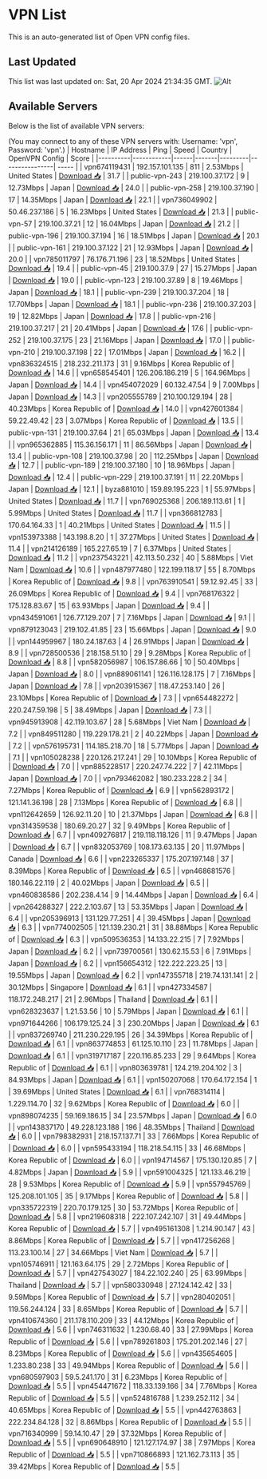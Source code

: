 # VPN List

This is an auto-generated list of Open VPN config files.

## Last Updated

This list was last updated on: Sat, 20 Apr 2024 21:34:35 GMT.
![Alt](https://repobeats.axiom.co/api/embed/186b98318ef1479477931607c1ad7d823f12451f.svg "Repobeats analytics image")

## Available Servers

Below is the list of available VPN servers:

(You may connect to any of these VPN servers with: Username: 'vpn', Password: 'vpn'.)
| Hostname | IP Address | Ping | Speed | Country | OpenVPN Config | Score |
|----------|------------|------|-------|---------|----------------| ----- |
| vpn674119431 | 192.157.101.135 | 811 | 2.53Mbps | United States | [Download 📥](./configs/server_0_US.ovpn) | 31.7 |
| public-vpn-243 | 219.100.37.172 | 9 | 12.73Mbps | Japan | [Download 📥](./configs/server_1_JP.ovpn) | 24.0 |
| public-vpn-258 | 219.100.37.190 | 17 | 14.35Mbps | Japan | [Download 📥](./configs/server_2_JP.ovpn) | 22.1 |
| vpn736049902 | 50.46.237.186 | 5 | 16.23Mbps | United States | [Download 📥](./configs/server_3_US.ovpn) | 21.3 |
| public-vpn-57 | 219.100.37.21 | 12 | 16.04Mbps | Japan | [Download 📥](./configs/server_4_JP.ovpn) | 21.2 |
| public-vpn-196 | 219.100.37.194 | 16 | 18.51Mbps | Japan | [Download 📥](./configs/server_5_JP.ovpn) | 20.1 |
| public-vpn-161 | 219.100.37.122 | 21 | 12.93Mbps | Japan | [Download 📥](./configs/server_6_JP.ovpn) | 20.0 |
| vpn785011797 | 76.176.71.196 | 23 | 18.52Mbps | United States | [Download 📥](./configs/server_7_US.ovpn) | 19.4 |
| public-vpn-45 | 219.100.37.9 | 27 | 15.27Mbps | Japan | [Download 📥](./configs/server_8_JP.ovpn) | 19.0 |
| public-vpn-123 | 219.100.37.89 | 8 | 19.46Mbps | Japan | [Download 📥](./configs/server_9_JP.ovpn) | 18.1 |
| public-vpn-239 | 219.100.37.204 | 18 | 17.70Mbps | Japan | [Download 📥](./configs/server_10_JP.ovpn) | 18.1 |
| public-vpn-236 | 219.100.37.203 | 19 | 12.82Mbps | Japan | [Download 📥](./configs/server_11_JP.ovpn) | 17.8 |
| public-vpn-216 | 219.100.37.217 | 21 | 20.41Mbps | Japan | [Download 📥](./configs/server_12_JP.ovpn) | 17.6 |
| public-vpn-252 | 219.100.37.175 | 23 | 21.16Mbps | Japan | [Download 📥](./configs/server_13_JP.ovpn) | 17.0 |
| public-vpn-210 | 219.100.37.198 | 22 | 17.01Mbps | Japan | [Download 📥](./configs/server_14_JP.ovpn) | 16.2 |
| vpn836324515 | 218.232.211.173 | 31 | 9.16Mbps | Korea Republic of | [Download 📥](./configs/server_15_KR.ovpn) | 14.6 |
| vpn658545401 | 126.206.186.219 | 5 | 164.96Mbps | Japan | [Download 📥](./configs/server_16_JP.ovpn) | 14.4 |
| vpn454072029 | 60.132.47.54 | 9 | 7.00Mbps | Japan | [Download 📥](./configs/server_17_JP.ovpn) | 14.3 |
| vpn205555789 | 210.100.129.194 | 28 | 40.23Mbps | Korea Republic of | [Download 📥](./configs/server_18_KR.ovpn) | 14.0 |
| vpn427601384 | 59.22.49.42 | 23 | 3.07Mbps | Korea Republic of | [Download 📥](./configs/server_19_KR.ovpn) | 13.5 |
| public-vpn-131 | 219.100.37.64 | 21 | 65.03Mbps | Japan | [Download 📥](./configs/server_20_JP.ovpn) | 13.4 |
| vpn965362885 | 115.36.156.171 | 11 | 86.56Mbps | Japan | [Download 📥](./configs/server_21_JP.ovpn) | 13.4 |
| public-vpn-108 | 219.100.37.98 | 20 | 112.25Mbps | Japan | [Download 📥](./configs/server_22_JP.ovpn) | 12.7 |
| public-vpn-189 | 219.100.37.180 | 10 | 18.96Mbps | Japan | [Download 📥](./configs/server_23_JP.ovpn) | 12.4 |
| public-vpn-229 | 219.100.37.191 | 11 | 22.20Mbps | Japan | [Download 📥](./configs/server_24_JP.ovpn) | 12.1 |
| byza881010 | 159.89.195.223 | 1 | 55.97Mbps | United States | [Download 📥](./configs/server_25_US.ovpn) | 11.7 |
| vpn769025368 | 206.189.113.61 | 1 | 5.99Mbps | United States | [Download 📥](./configs/server_26_US.ovpn) | 11.7 |
| vpn366812783 | 170.64.164.33 | 1 | 40.21Mbps | United States | [Download 📥](./configs/server_27_US.ovpn) | 11.5 |
| vpn153973388 | 143.198.8.20 | 1 | 37.27Mbps | United States | [Download 📥](./configs/server_28_US.ovpn) | 11.4 |
| vpn214126189 | 165.227.65.19 | 7 | 6.37Mbps | United States | [Download 📥](./configs/server_29_US.ovpn) | 11.2 |
| vpn237543221 | 42.113.50.232 | 40 | 5.88Mbps | Viet Nam | [Download 📥](./configs/server_30_VN.ovpn) | 10.6 |
| vpn487977480 | 122.199.118.17 | 55 | 8.70Mbps | Korea Republic of | [Download 📥](./configs/server_31_KR.ovpn) | 9.8 |
| vpn763910541 | 59.12.92.45 | 33 | 26.09Mbps | Korea Republic of | [Download 📥](./configs/server_32_KR.ovpn) | 9.4 |
| vpn768176322 | 175.128.83.67 | 15 | 63.93Mbps | Japan | [Download 📥](./configs/server_33_JP.ovpn) | 9.4 |
| vpn434591061 | 126.77.129.207 | 7 | 7.16Mbps | Japan | [Download 📥](./configs/server_34_JP.ovpn) | 9.1 |
| vpn879123043 | 219.102.41.85 | 23 | 15.66Mbps | Japan | [Download 📥](./configs/server_35_JP.ovpn) | 9.0 |
| vpn144959967 | 180.24.187.63 | 4 | 26.91Mbps | Japan | [Download 📥](./configs/server_36_JP.ovpn) | 8.9 |
| vpn728500536 | 218.158.51.10 | 29 | 9.28Mbps | Korea Republic of | [Download 📥](./configs/server_37_KR.ovpn) | 8.8 |
| vpn582056987 | 106.157.86.66 | 10 | 50.40Mbps | Japan | [Download 📥](./configs/server_38_JP.ovpn) | 8.0 |
| vpn889061141 | 126.116.128.175 | 7 | 7.16Mbps | Japan | [Download 📥](./configs/server_39_JP.ovpn) | 7.8 |
| vpn203915367 | 118.47.253.140 | 26 | 23.10Mbps | Korea Republic of | [Download 📥](./configs/server_40_KR.ovpn) | 7.3 |
| vpn654482272 | 220.247.59.198 | 5 | 38.49Mbps | Japan | [Download 📥](./configs/server_41_JP.ovpn) | 7.3 |
| vpn945913908 | 42.119.103.67 | 28 | 5.68Mbps | Viet Nam | [Download 📥](./configs/server_42_VN.ovpn) | 7.2 |
| vpn849511280 | 119.229.178.21 | 2 | 40.22Mbps | Japan | [Download 📥](./configs/server_43_JP.ovpn) | 7.2 |
| vpn576195731 | 114.185.218.70 | 18 | 5.77Mbps | Japan | [Download 📥](./configs/server_44_JP.ovpn) | 7.1 |
| vpn105028238 | 220.126.217.241 | 29 | 10.10Mbps | Korea Republic of | [Download 📥](./configs/server_45_KR.ovpn) | 7.0 |
| vpn885228517 | 220.247.74.222 | 7 | 42.11Mbps | Japan | [Download 📥](./configs/server_46_JP.ovpn) | 7.0 |
| vpn793462082 | 180.233.228.2 | 34 | 7.27Mbps | Korea Republic of | [Download 📥](./configs/server_47_KR.ovpn) | 6.9 |
| vpn562893172 | 121.141.36.198 | 28 | 7.13Mbps | Korea Republic of | [Download 📥](./configs/server_48_KR.ovpn) | 6.8 |
| vpn112642659 | 126.92.11.20 | 10 | 21.37Mbps | Japan | [Download 📥](./configs/server_49_JP.ovpn) | 6.8 |
| vpn314359538 | 180.69.20.27 | 32 | 9.49Mbps | Korea Republic of | [Download 📥](./configs/server_50_KR.ovpn) | 6.7 |
| vpn409276817 | 219.118.118.126 | 11 | 9.47Mbps | Japan | [Download 📥](./configs/server_51_JP.ovpn) | 6.7 |
| vpn832053769 | 108.173.63.135 | 20 | 11.97Mbps | Canada | [Download 📥](./configs/server_52_CA.ovpn) | 6.6 |
| vpn223265337 | 175.207.197.148 | 37 | 8.39Mbps | Korea Republic of | [Download 📥](./configs/server_53_KR.ovpn) | 6.5 |
| vpn468681576 | 180.146.22.119 | 2 | 40.02Mbps | Japan | [Download 📥](./configs/server_54_JP.ovpn) | 6.5 |
| vpn460838586 | 202.238.4.14 | 9 | 14.44Mbps | Japan | [Download 📥](./configs/server_55_JP.ovpn) | 6.4 |
| vpn264288327 | 222.2.103.67 | 13 | 53.35Mbps | Japan | [Download 📥](./configs/server_56_JP.ovpn) | 6.4 |
| vpn205396913 | 131.129.77.251 | 4 | 39.45Mbps | Japan | [Download 📥](./configs/server_57_JP.ovpn) | 6.3 |
| vpn774002505 | 121.139.230.21 | 31 | 38.88Mbps | Korea Republic of | [Download 📥](./configs/server_58_KR.ovpn) | 6.3 |
| vpn509536353 | 14.133.22.215 | 7 | 7.92Mbps | Japan | [Download 📥](./configs/server_59_JP.ovpn) | 6.2 |
| vpn739700561 | 130.62.15.53 | 6 | 7.91Mbps | Japan | [Download 📥](./configs/server_60_JP.ovpn) | 6.2 |
| vpn156654312 | 122.222.223.25 | 13 | 19.55Mbps | Japan | [Download 📥](./configs/server_61_JP.ovpn) | 6.2 |
| vpn147355718 | 219.74.131.141 | 2 | 30.12Mbps | Singapore | [Download 📥](./configs/server_62_SG.ovpn) | 6.1 |
| vpn427334587 | 118.172.248.217 | 21 | 2.96Mbps | Thailand | [Download 📥](./configs/server_63_TH.ovpn) | 6.1 |
| vpn628323637 | 1.21.53.56 | 10 | 5.79Mbps | Japan | [Download 📥](./configs/server_64_JP.ovpn) | 6.1 |
| vpn971644266 | 106.179.125.24 | 3 | 230.20Mbps | Japan | [Download 📥](./configs/server_65_JP.ovpn) | 6.1 |
| vpn837269740 | 211.230.229.195 | 26 | 34.39Mbps | Korea Republic of | [Download 📥](./configs/server_66_KR.ovpn) | 6.1 |
| vpn863774853 | 61.125.10.110 | 23 | 11.78Mbps | Japan | [Download 📥](./configs/server_67_JP.ovpn) | 6.1 |
| vpn319717187 | 220.116.85.233 | 29 | 9.64Mbps | Korea Republic of | [Download 📥](./configs/server_68_KR.ovpn) | 6.1 |
| vpn803639781 | 124.219.204.102 | 3 | 84.93Mbps | Japan | [Download 📥](./configs/server_69_JP.ovpn) | 6.1 |
| vpn150207068 | 170.64.172.154 | 1 | 39.69Mbps | United States | [Download 📥](./configs/server_70_US.ovpn) | 6.1 |
| vpn768314114 | 1.229.114.70 | 32 | 9.62Mbps | Korea Republic of | [Download 📥](./configs/server_71_KR.ovpn) | 6.0 |
| vpn898074235 | 59.169.186.15 | 34 | 23.57Mbps | Japan | [Download 📥](./configs/server_72_JP.ovpn) | 6.0 |
| vpn143837170 | 49.228.123.188 | 196 | 48.35Mbps | Thailand | [Download 📥](./configs/server_73_TH.ovpn) | 6.0 |
| vpn798382931 | 218.157.137.71 | 33 | 7.66Mbps | Korea Republic of | [Download 📥](./configs/server_74_KR.ovpn) | 6.0 |
| vpn595433194 | 118.218.54.115 | 33 | 46.68Mbps | Korea Republic of | [Download 📥](./configs/server_75_KR.ovpn) | 6.0 |
| vpn194714567 | 175.130.120.85 | 7 | 4.82Mbps | Japan | [Download 📥](./configs/server_76_JP.ovpn) | 5.9 |
| vpn591004325 | 121.133.46.219 | 28 | 9.53Mbps | Korea Republic of | [Download 📥](./configs/server_77_KR.ovpn) | 5.9 |
| vpn557945769 | 125.208.101.105 | 35 | 9.17Mbps | Korea Republic of | [Download 📥](./configs/server_78_KR.ovpn) | 5.8 |
| vpn335722319 | 220.70.179.125 | 30 | 53.72Mbps | Korea Republic of | [Download 📥](./configs/server_79_KR.ovpn) | 5.8 |
| vpn219608318 | 222.107.242.107 | 31 | 49.44Mbps | Korea Republic of | [Download 📥](./configs/server_80_KR.ovpn) | 5.7 |
| vpn495161308 | 1.214.90.147 | 43 | 8.86Mbps | Korea Republic of | [Download 📥](./configs/server_81_KR.ovpn) | 5.7 |
| vpn417256268 | 113.23.100.14 | 27 | 34.66Mbps | Viet Nam | [Download 📥](./configs/server_82_VN.ovpn) | 5.7 |
| vpn105746911 | 121.163.64.175 | 29 | 2.72Mbps | Korea Republic of | [Download 📥](./configs/server_83_KR.ovpn) | 5.7 |
| vpn427543027 | 184.22.102.240 | 25 | 63.99Mbps | Thailand | [Download 📥](./configs/server_84_TH.ovpn) | 5.7 |
| vpn580330948 | 27.124.142.42 | 33 | 9.59Mbps | Korea Republic of | [Download 📥](./configs/server_85_KR.ovpn) | 5.7 |
| vpn280402051 | 119.56.244.124 | 33 | 8.65Mbps | Korea Republic of | [Download 📥](./configs/server_86_KR.ovpn) | 5.7 |
| vpn410674360 | 211.178.110.209 | 33 | 44.12Mbps | Korea Republic of | [Download 📥](./configs/server_87_KR.ovpn) | 5.6 |
| vpn746311632 | 1.230.68.40 | 33 | 27.99Mbps | Korea Republic of | [Download 📥](./configs/server_88_KR.ovpn) | 5.6 |
| vpn789261803 | 175.201.202.146 | 27 | 8.23Mbps | Korea Republic of | [Download 📥](./configs/server_89_KR.ovpn) | 5.6 |
| vpn435654605 | 1.233.80.238 | 33 | 49.94Mbps | Korea Republic of | [Download 📥](./configs/server_90_KR.ovpn) | 5.6 |
| vpn680597903 | 59.5.241.170 | 31 | 6.23Mbps | Korea Republic of | [Download 📥](./configs/server_91_KR.ovpn) | 5.5 |
| vpn454471672 | 118.33.139.166 | 34 | 7.76Mbps | Korea Republic of | [Download 📥](./configs/server_92_KR.ovpn) | 5.5 |
| vpn524816788 | 1.239.252.112 | 34 | 40.65Mbps | Korea Republic of | [Download 📥](./configs/server_93_KR.ovpn) | 5.5 |
| vpn442763863 | 222.234.84.128 | 32 | 8.86Mbps | Korea Republic of | [Download 📥](./configs/server_94_KR.ovpn) | 5.5 |
| vpn716340999 | 59.14.10.47 | 29 | 37.32Mbps | Korea Republic of | [Download 📥](./configs/server_95_KR.ovpn) | 5.5 |
| vpn690648910 | 121.127.174.97 | 38 | 7.97Mbps | Korea Republic of | [Download 📥](./configs/server_96_KR.ovpn) | 5.5 |
| vpn710866893 | 121.162.73.113 | 35 | 39.42Mbps | Korea Republic of | [Download 📥](./configs/server_97_KR.ovpn) | 5.5 |
